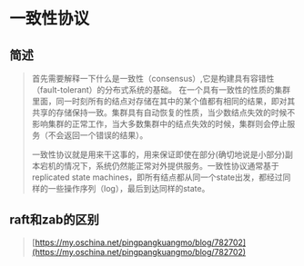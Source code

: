# 一致性协议

## 简述

> 首先需要解释一下什么是一致性（consensus）,它是构建具有容错性（fault-tolerant）的分布式系统的基础。 在一个具有一致性的性质的集群里面，同一时刻所有的结点对存储在其中的某个值都有相同的结果，即对其共享的存储保持一致。集群具有自动恢复的性质，当少数结点失效的时候不影响集群的正常工作，当大多数集群中的结点失效的时候，集群则会停止服务（不会返回一个错误的结果）。
>
> 一致性协议就是用来干这事的，用来保证即使在部分\(确切地说是小部分\)副本宕机的情况下，系统仍然能正常对外提供服务。一致性协议通常基于replicated state machines，即所有结点都从同一个state出发，都经过同样的一些操作序列（log），最后到达同样的state。

## raft和zab的区别 

> [https://my.oschina.net/pingpangkuangmo/blog/782702](https://my.oschina.net/pingpangkuangmo/blog/782702)



